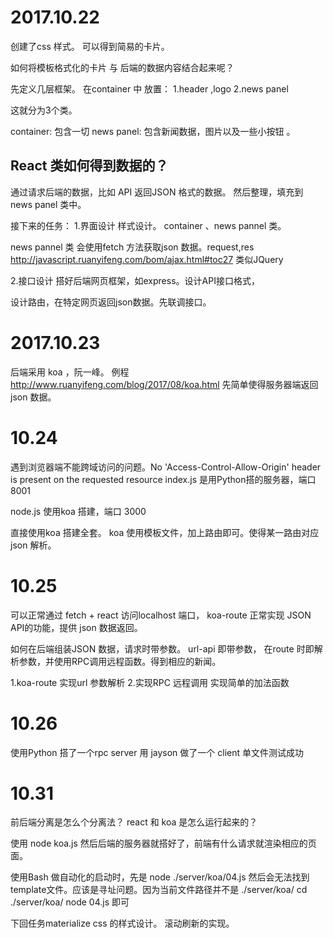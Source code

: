 # 2017.10.22

创建了css 样式。
可以得到简易的卡片。


如何将模板格式化的卡片 与 后端的数据内容结合起来呢？


先定义几层框架。
在container 中
放置：
1.header ,logo
2.news panel

这就分为3个类。

container: 包含一切
news panel:
包含新闻数据，图片以及一些小按钮 。



## React 类如何得到数据的？
通过请求后端的数据，比如
API
返回JSON 格式的数据。
然后整理，填充到 news panel 类中。


接下来的任务：
1.界面设计
样式设计。
container 、news pannel 类。

news pannel 类
会使用fetch 方法获取json 数据。request,res  http://javascript.ruanyifeng.com/bom/ajax.html#toc27
类似JQuery


2.接口设计
搭好后端网页框架，如express。设计API接口格式，

设计路由，在特定网页返回json数据。先联调接口。


# 2017.10.23

后端采用 koa ，阮一峰。
例程 http://www.ruanyifeng.com/blog/2017/08/koa.html
先简单使得服务器端返回json 数据。


# 10.24
遇到浏览器端不能跨域访问的问题。No 'Access-Control-Allow-Origin' header is present on the requested resource
index.js 是用Python搭的服务器，端口8001

node.js 使用koa 搭建，端口 3000


直接使用koa 搭建全套。
koa 使用模板文件，加上路由即可。使得某一路由对应json 解析。


# 10.25
可以正常通过 fetch + react 访问localhost 端口，
koa-route 正常实现 JSON API的功能，提供 json 数据返回。



如何在后端组装JSON 数据，请求时带参数。
url-api 即带参数，
在route 时即解析参数，并使用RPC调用远程函数。得到相应的新闻。

1.koa-route 实现url 参数解析
2.实现RPC 远程调用 实现简单的加法函数


# 10.26
使用Python 搭了一个rpc server
用 jayson 做了一个 client
单文件测试成功

# 10.31
前后端分离是怎么个分离法？
react 和 koa 是怎么运行起来的？

使用 node koa.js 然后后端的服务器就搭好了，前端有什么请求就渲染相应的页面。

使用Bash 做自动化的启动时，先是
node ./server/koa/04.js
然后会无法找到 template文件。应该是寻址问题。因为当前文件路径并不是 ./server/koa/
cd ./server/koa/
node 04.js 即可

下回任务materialize css 的样式设计。
滚动刷新的实现。
